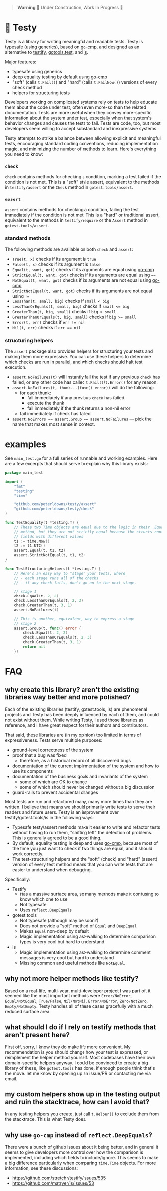 > **Warning**
> 🚧 Under Construction, Work In Progress 🚧

# 😤 Testy

Testy is a library for writing meaningful and readable tests.
Testy is typesafe (using generics), based on [go-cmp](#), and designed as an alternative
to [testify](https://github.com/stretchr/testify), [gotools.test](https://github.com/gotestyourself/gotest.tools), and [is](https://github.com/matryer/is).

Major features:
- typesafe using generics
- deep equality testing by default using [go-cmp](#)
- "soft" (calls `t.Fail()`) and "hard" (calls `t.FailNow()`) versions of every check method
- helpers for structuring tests

Developers working on complicated systems rely on tests to help educate them
about the code under test, often even more-so than the related documentation.
Tests are more useful when they convey more-specific information about the
system under test, especially when that system's behavior changes and causes
the tests to fail. Tests are code, too, but most developers seem willing to accept
substandard and inexpressive systems.

Testy attempts to strike a balance between allowing explicit and meaningful tests,
encouraging standard coding conventions, reducing implementation magic, and
minimizing the number of methods to learn. Here's everything you need to know:
### `check`
`check` contains methods for checking a condition, marking a test failed if
the condition is not met.  This is a "soft" style assert, equivalent to the
methods in `testify/assert` or the `Check` method in `gotest.tools/assert`.

### `assert`
`assert` contains methods for checking a condition, failing the test
immediately if the condition is not met. This is a "hard" or traditional
assert, equivalent to the methods in `testify/require` or the `Assert` method
in `gotest.tools/assert`.

### standard methods
The following methods are available on both `check` and `assert`:
- `True(t, x)` checks if its argument is `true`
- `False(t, x)` checks if its argument is `false`
- `Equal(t, want, got)` checks if its arguments are equal using [go-cmp](#)
- `StrictEqual(t, want, got)` checks if its arguments are equal using `==`
- `NotEqual(t, want, got)` checks if its arguments are not equal using [go-cmp](#)
- `StrictNotEqual(t, want, got)` checks if its arguments are not equal using `!=`
- `LessThan(t, small, big)` checks if `small < big`
- `LessThanOrEquals(t, small, big)` checks if `small <= big`
- `GreaterThan(t, big, small)` checks if `big > small`
- `GreaterThanOrEquals(t, big, small)` checks if `big >= small`
- `Error(t, err)` checks if `err != nil`
- `Nil(t, err)` checks if `err == nil`

### structuring helpers
The `assert` package also provides helpers for structuring your tests and making them more expressive. You can use these helpers to determine which checks are run in parallel, and which checks should halt test execution.

- `assert.NoFailures(t)` will instantly fail the test if any previous `check` has failed,
or any other code has called `t.Fail()`/`t.Error()` for any reason.
- `assert.NoFailures(t, thunk...(func() error))` will do the following:
    - for each thunk:
        - fail immediately if any previous `check` has failed.
        - execute the thunk
        - fail immediately if the thunk returns a non-nil error
    - fail immediately if check has failed
- `assert.NoErrors == assert.Group == assert.NoFailures` &mdash; pick the name that makes most sense in context.

# examples

See `main_test.go` for a full series of runnable and working examples. Here are a few excerpts that should serve to explain why this library exists:

```go
package main_test

import (
	"fmt"
	"testing"
	"time"

	"github.com/peterldowns/testy/assert"
	"github.com/peterldowns/testy/check"
)

func TestEquality(t *testing.T) {
	// These two Time objects are equal due to the logic in their .Equal()
	// method, but they are not strictly equal because the structs contain
	// fields with different values.
	t1 := time.Now()
	t2 := t1.UTC()
	assert.Equal(t, t1, t2)
	assert.StrictNotEqual(t, t1, t2)
}

func TestStructuringHelpers(t *testing.T) {
    // Here's an easy way to "stage" your tests, where
    // - each stage runs all of the checks
    // - if any check fails, don't go on to the next stage.

    // stage 1
    check.Equal(t, 2, 2)
    check.LessThanOrEquals(t, 2, 3)
    check.GreaterThan(t, 3, 1)
    assert.NoFailures(t)

    // This is another, equivalent, way to express a stage
    // stage 2
    assert.Group(t, func() error {
        check.Equal(t, 2, 2)
        check.LessThanOrEquals(t, 2, 3)
        check.GreaterThan(t, 3, 1)
        return nil
    })
```



# FAQ

## why create this library? aren't the existing libraries way better and more polished?
Each of the existing libraries (testify, gotest.tools, is) are phenomenal projects and Testy
has been deeply influenced by each of them, and could not exist without them. While writing Testy, I used those libraries as reference, and I have great respect for their authors and contributors.

That said, these libraries are (in my opinion) too limited in terms of expressiveness. Tests serve multiple purposes:
- ground-level correctness of the system
- proof that a bug was fixed 
    - therefore, as a historical record of all discovered bugs
- documentation of the current implementation of the system and how to use its components
- documentation of the business goals and invariants of the system
    - some of which are OK to change
    - some of which should never be changed without a big discussion
- guard-rails to prevent accidental changes

Most tests are run and refactored many, many more times than they are written. I believe that
means we should primarily write tests to serve their readers and future users. Testy is an improvement over testify/gotest.tools/is in the following ways:

- Typesafe testy/assert methods make it easier to write and refactor tests without having to run them, "shifting left" the detection of problems. This is generally agreed to be a good thing.
- By default, equality testing is deep and uses [go-cmp](#), because most of the time you just want to check if two things are equal, and it should work correctly.
- The test-structuring helpers and the "soft" (check) and "hard" (assert) version of every test method means that you can write tests that are easier to understand when debugging.

Specifically:
- Testify
    - Has a massive surface area, so many methods make it confusing to know which one to use
    - Not typesafe
    - Uses `reflect.DeepEquals`
- gotest.tools
    - Not typesafe (although may be soon?)
    - Does not provide a "soft" method of `Equal` and `DeepEqual`
    - Makes `Equal` non-deep by default
    - Magic implementation using ast-walking to determine comparison types is very cool but hard to understand
- is
    - Magic implementation using ast-walking to determine comment messages is very cool but hard to understand
    - Missing common and useful methods like `NotEqual`.



## why not more helper methods like testify?
Based on a real-life, multi-year, multi-developer project I was part of,
it seemed like the most important methods were `Error/NoError`, `Equal/NotEqual`, `True/False`, `Nil/NotNil`, `Error/NoError`, `Zero/NotZero`, `Empty/NotEmpty`. Testy handles all of these cases gracefully with a much reduced surface area. 

## what should I do if I rely on testify methods that aren't present here?
First off, sorry, I know they do make life more convenient. My recommendation is you should change how your test is expressed, or reimplement the helper method yourself. Most codebases
have their own domain-specific helpers anyway. I could be convinced to create a big library of these, like `gotest.tools` has done, if enough people think that's the move. let me know by opening up an issue/PR or contacting me via email.

## my custom helpers show up in the testing output and ruin the stacktrace, how can I avoid that?
In any testing helpers you create, just call `t.Helper()` to exclude them from the stacktrace. This is what Testy does.

## why use `go-cmp` instead of `reflect.DeepEquals`?
There were a bunch of github issues about it being better, and in general it seems to give developers more control over how the comparison is implemented, including which fields to include/ignore. This seems to make a big difference particularly when comparing `time.Time` objects. For more information, see these discussions:

- https://github.com/stretchr/testify/issues/535
- https://github.com/matryer/is/issues/53
